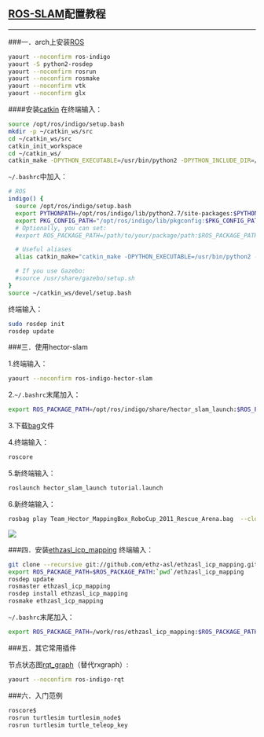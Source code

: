 [ROS-SLAM](http://wiki.ros.org/indigo/Installation)配置教程
------------------------------------------------
------------------------------------------------

###一．arch上安装[ROS](http://wiki.ros.org/indigo/Installation/Arch)


```Bash
yaourt --noconfirm ros-indigo
yaourt -S python2-rosdep
yaourt --nocomfirm rosrun
yaourt --noconfirm rosmake
yaourt --noconfirm vtk
yaourt --noconfirm glx
```	
####安装[catkin](http://wiki.ros.org/catkin/Tutorials/create_a_workspace)
在终端输入：
```Bash
source /opt/ros/indigo/setup.bash
mkdir -p ~/catkin_ws/src
cd ~/catkin_ws/src
catkin_init_workspace
cd ~/catkin_ws/
catkin_make -DPYTHON_EXECUTABLE=/usr/bin/python2 -DPYTHON_INCLUDE_DIR=/usr/include/python2.7 -DPYTHON_LIBRARY=/usr/lib/libpython2.7.so
```	
`~/.bashrc`中加入：
```Bash
# ROS
indigo() {
  source /opt/ros/indigo/setup.bash
  export PYTHONPATH=/opt/ros/indigo/lib/python2.7/site-packages:$PYTHONPATH
  export PKG_CONFIG_PATH="/opt/ros/indigo/lib/pkgconfig:$PKG_CONFIG_PATH"
  # Optionally, you can set:
  #export ROS_PACKAGE_PATH=/path/to/your/package/path:$ROS_PACKAGE_PATH

  # Useful aliases
  alias catkin_make="catkin_make -DPYTHON_EXECUTABLE=/usr/bin/python2 -DPYTHON_INCLUDE_DIR=/usr/include/python2.7 -DPYTHON_LIBRARY=/usr/lib/libpython2.7.so"

  # If you use Gazebo:
  #source /usr/share/gazebo/setup.sh
} 
source ~/catkin_ws/devel/setup.bash
```
终端输入：
```Bash
sudo rosdep init
rosdep update
```
###三．使用hector-slam

1.终端输入：
```Bash
yaourt --noconfirm ros-indigo-hector-slam
```
2.`~/.bashrc`末尾加入：
```Bash
export ROS_PACKAGE_PATH=/opt/ros/indigo/share/hector_slam_launch:$ROS_PACKAGE_PATH
```
3.下载[bag](https://code.google.com/p/tu-darmstadt-ros-pkg/downloads/list)文件

4.终端输入：
```Bash
roscore
```
5.新终端输入： 
```Bash
roslaunch hector_slam_launch tutorial.launch
```
6.新终端输入： 
```Bash
rosbag play Team_Hector_MappingBox_RoboCup_2011_Rescue_Arena.bag  --clock
```

![](https://github.com/heavyhuang/docs/blob/master/pic/ros-slam.png)

###四．安装[ethzasl_icp_mapping](http://wiki.ros.org/ethzasl_icp_configuration)
终端输入：
```Bash
git clone --recursive git://github.com/ethz-asl/ethzasl_icp_mapping.git
export ROS_PACKAGE_PATH=$ROS_PACKAGE_PATH:`pwd`/ethzasl_icp_mapping
rosdep update
rosmaster ethzasl_icp_mapping
rosdep install ethzasl_icp_mapping
rosmake ethzasl_icp_mapping
```	
`~/.bashrc`末尾加入：
```Bash
export ROS_PACKAGE_PATH=/work/ros/ethzasl_icp_mapping:$ROS_PACKAGE_PATH
```
###五．其它常用插件

节点状态图[rqt_graph](http://wiki.ros.org/rqt_graph#Example)（替代rxgraph）:
```Bash
yaourt --noconfirm ros-indigo-rqt
```

###六．入门范例
```Bash
roscore$
rosrun turtlesim turtlesim_node$
rosrun turtlesim turtle_teleop_key
```

